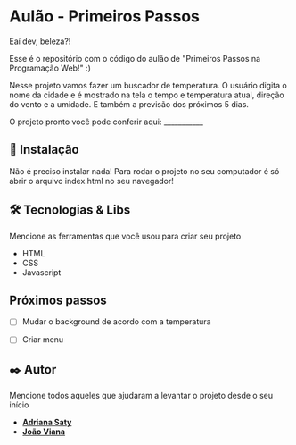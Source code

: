 # Aulão - Primeiros Passos

Eaí dev, beleza?!

Esse é o repositório com o código do aulão de "Primeiros Passos na Programação Web!" :)

Nesse projeto vamos fazer um buscador de temperatura. O usuário digita o nome da cidade e é mostrado na tela o tempo e temperatura atual, direção do vento e a umidade. E também a previsão dos próximos 5 dias.

O projeto pronto você pode conferir aqui: ___________

## 🔧 Instalação
Não é preciso instalar nada! 
Para rodar o projeto no seu computador é só abrir o arquivo index.html no seu navegador!


## 🛠️ Tecnologias & Libs

Mencione as ferramentas que você usou para criar seu projeto

* HTML
* CSS
* Javascript


## Próximos passos
- [ ] Mudar o background de acordo com a temperatura
- [ ] Criar menu


## ✒️ Autor
Mencione todos aqueles que ajudaram a levantar o projeto desde o seu início

* **[Adriana Saty](https://github.com/AdrianaSaty)** 
* **[João Viana](https://github.com/Jaumz)**